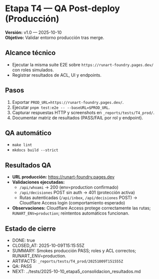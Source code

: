 # Etapa T4 — QA Post-deploy (Producción)
**Versión:** v1.0 — 2025-10-10  
**Objetivo:** Validar entorno producción tras merge.

## Alcance técnico
- Ejecutar la misma suite E2E sobre `https://runart-foundry.pages.dev/` con roles simulados.
- Registrar resultados de ACL, UI y endpoints.

## Pasos
1. Exportar `PROD_URL=https://runart-foundry.pages.dev/`.
2. Ejecutar `pnpm test:e2e -- --baseURL=$PROD_URL`.
3. Capturar respuestas HTTP y screenshots en `_reports/tests/T4_prod/`.
4. Documentar matriz de resultados (PASS/FAIL por rol y endpoint).

## QA automático
- `make lint`
- `mkdocs build --strict`

## Resultados QA
- **URL producción:** https://runart-foundry.pages.dev
- **Validaciones ejecutadas:**
  - `/api/whoami` → 200 (env=production confirmado)
  - `/api/decisiones` POST sin auth → 401 (protección activa)
  - Rutas autenticadas (`/api/inbox`, `/api/decisiones` POST) → Cloudflare Access login (comportamiento esperado)
- **Observaciones:** Cloudflare Access protege correctamente las rutas; `RUNART_ENV=production`; reintentos automáticos funcionan.

## Estado de cierre
- DONE: true  
- CLOSED_AT: 2025-10-09T15:15:55Z  
- SUMMARY: Smokes producción PASS; roles y ACL correctos; RUNART_ENV=production.  
- ARTIFACTS: `_reports/tests/T4_prod/20251009T151555Z`
- QA: PASS
- NEXT: ../tests/2025-10-10_etapa5_consolidacion_resultados.md
